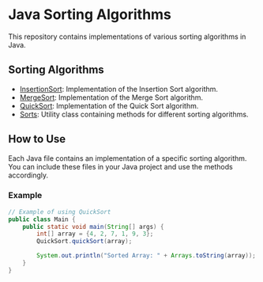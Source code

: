 # Java Sorting Algorithms

This repository contains implementations of various sorting algorithms in Java.

## Sorting Algorithms

- [InsertionSort](InsertionSort.java): Implementation of the Insertion Sort algorithm.
- [MergeSort](MergeSort.java): Implementation of the Merge Sort algorithm.
- [QuickSort](QuickSort.java): Implementation of the Quick Sort algorithm.
- [Sorts](Sorts.java): Utility class containing methods for different sorting algorithms.

## How to Use

Each Java file contains an implementation of a specific sorting algorithm. You can include these files in your Java project and use the methods accordingly.

### Example

```java
// Example of using QuickSort
public class Main {
    public static void main(String[] args) {
        int[] array = {4, 2, 7, 1, 9, 3};
        QuickSort.quickSort(array);

        System.out.println("Sorted Array: " + Arrays.toString(array));
    }
}
